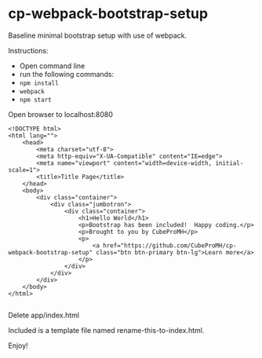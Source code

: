 # cp-webpack-bootstrap-setup
Baseline minimal bootstrap setup with use of webpack.

Instructions:
- Open command line
- run the following commands:
- ```npm install```
- ```webpack```
- ```npm start```

Open browser to localhost:8080


```
<!DOCTYPE html>
<html lang="">
	<head>
		<meta charset="utf-8">
		<meta http-equiv="X-UA-Compatible" content="IE=edge">
		<meta name="viewport" content="width=device-width, initial-scale=1">
		<title>Title Page</title>
	</head>
	<body>
		<div class="container">			
			<div class="jumbotron">
				<div class="container">
					<h1>Hello World</h1>
					<p>Bootstrap has been included!  Happy coding.</p>
					<p>Brought to you by CubeProMH</p>
					<p>
						<a href="https://github.com/CubeProMH/cp-webpack-bootstrap-setup" class="btn btn-primary btn-lg">Learn more</a>
					</p>
				</div>
			</div>			
		</div>
	</body>
</html>
	
```
Delete app/index.html

Included is a template file named rename-this-to-index.html.

Enjoy!